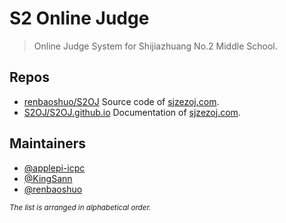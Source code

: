 # S2 Online Judge

> Online Judge System for Shijiazhuang No.2 Middle School.

## Repos

- [renbaoshuo/S2OJ](https://github.com/renbaoshuo/S2OJ) Source code of [sjzezoj.com](https://sjzezoj.com).
- [S2OJ/S2OJ.github.io](https://github.com/S2OJ/S2OJ.github.io) Documentation of [sjzezoj.com](https://sjzezoj.com).

## Maintainers

- [@applepi-icpc](https://github.com/applepi-icpc)
- [@KingSann](https://github.com/KingSann)
- [@renbaoshuo](https://github.com/renbaoshuo)

<sup><i>The list is arranged in alphabetical order.</i></sup>
